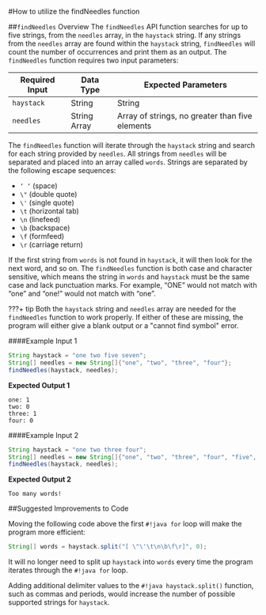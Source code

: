 #How to utilize the findNeedles function

##`findNeedles` Overview The `findNeedles` API function searches for up to five
strings, from the `needles` array, in the `haystack` string. If any strings from
the `needles` array are found within the `haystack` string, `findNeedles` will
count the number of occurrences and print them as an output. The `findNeedles`
function requires two input parameters:

| Required Input | Data Type    | Expected Parameters                             |
| -------------- | ------------ | ----------------------------------------------- |
| `haystack`     | String       | String                                          |
| `needles`      | String Array | Array of strings, no greater than five elements |

The `findNeedles` function will iterate through the `haystack` string and search
for each string provided by `needles`. All strings from `needles` will be
separated and placed into an array called `words`. Strings are separated by the
following escape sequences:

-   `‘ ‘` (space)
-   `\"` (double quote)
-   `\'` (single quote)
-   `\t` (horizontal tab)
-   `\n` (linefeed)
-   `\b` (backspace)
-   `\f` (formfeed)
-   `\r` (carriage return)

If the first string from `words` is not found in `haystack`, it will then look
for the next word, and so on. The `findNeedles` function is both case and
character sensitive, which means the string in `words` and `haystack` must be
the same case and lack punctuation marks. For example, “ONE” would not match
with “one” and “one!” would not match with “one”.

???+ tip Both the `haystack` string and `needles` array are needed for the
`findNeedles` function to work properly. If either of these are missing, the
program will either give a blank output or a "cannot find symbol" error.

####Example Input 1

```java linenums="1"
String haystack = "one two five seven";
String[] needles = new String[]{"one", "two", "three", "four"};
findNeedles(haystack, needles);
```

**Expected Output 1**

```
one: 1
two: 0
three: 1
four: 0
```

####Example Input 2

```java linenums="1"
String haystack = "one two three four";
String[] needles = new String[]{"one", "two", "three", "four", "five", "six"};
findNeedles(haystack, needles);
```

**Expected Output 2**

```
Too many words!
```

##Suggested Improvements to Code

Moving the following code above the first `#!java for` loop will make the
program more efficient:

```java
String[] words = haystack.split("[ \"\'\t\n\b\f\r]", 0);
```

It will no longer need to split up `haystack` into `words` every time the
program iterates through the `#!java for` loop.

Adding additional delimiter values to the `#!java haystack.split()` function,
such as commas and periods, would increase the number of possible supported
strings for `haystack`.
